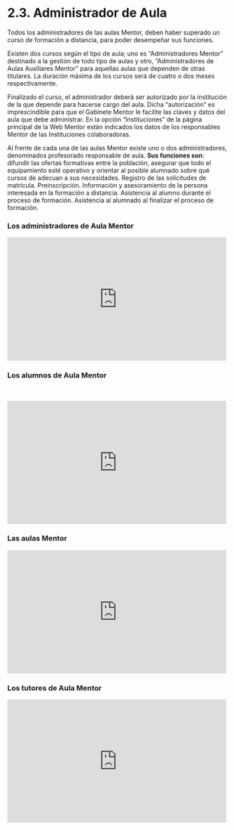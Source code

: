 
# 2.3. Administrador de Aula

Todos los administradores de las aulas Mentor, deben haber superado un curso de formación a distancia, para poder desempeñar sus funciones.

Existen dos cursos según el tipo de aula; uno es “Administradores Mentor” destinado a la gestión de todo tipo de aulas y otro, “Administradores de Aulas Auxiliares Mentor” para aquellas aulas que dependen de otras titulares. La duración máxima de los cursos será de cuatro o dos meses respectivamente.

Finalizado el curso, el administrador deberá ser autorizado por la institución de la que depende para hacerse cargo del aula. Dicha “autorización” es imprescindible para que el Gabinete Mentor le facilite las claves y datos del aula que debe administrar. En la opción “Instituciones” de la página principal de la Web Mentor están indicados los datos de los responsables Mentor de las Instituciones colaboradoras.

Al frente de cada una de las aulas Mentor existe uno o dos administradores, denominados profesorado responsable de aula. **Sus funciones son**: difundir las ofertas formativas entre la población, asegurar que todo el equipamiento esté operativo y orientar al posible alumnado sobre qué cursos de adecuan a sus necesidades. Registro de las solicitudes de matrícula. Preinscripción. Información y asesoramiento de la persona interesada en la formación a distancia. Asistencia al alumno durante el proceso de formación. Asistencia al alumnado al finalizar el proceso de formación.

### Los administradores de Aula Mentor

<iframe frameborder="0" height="281" src="http://player.vimeo.com/video/43805552" width="500"></iframe>

### Los alumnos de Aula Mentor
 
<iframe frameborder="0" height="281" src="http://player.vimeo.com/video/43448090" width="500"></iframe>

### Las aulas Mentor

<iframe frameborder="0" height="281" src="http://player.vimeo.com/video/43102561" width="500"></iframe>

### Los tutores de Aula Mentor
<iframe frameborder="0" height="281" src="http://player.vimeo.com/video/44228875" width="500"></iframe>